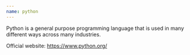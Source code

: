 ```yaml
---
name: python
---
```


Python is a general purpose programming language that is used in many different ways across many industries.

Official website: https://www.python.org/
